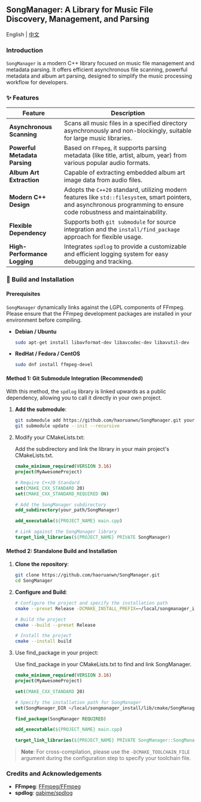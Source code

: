## SongManager: A Library for Music File Discovery, Management, and Parsing

English | [中文](./README_CN.md)

### Introduction

`SongManager` is a modern C++ library focused on music file management and metadata parsing. It offers efficient asynchronous file scanning, powerful metadata and album art parsing, designed to simplify the music processing workflow for developers.

### ✨ Features

| Feature                       | Description                                                  |
| ----------------------------- | ------------------------------------------------------------ |
| **Asynchronous Scanning**     | Scans all music files in a specified directory asynchronously and non-blockingly, suitable for large music libraries. |
| **Powerful Metadata Parsing** | Based on `FFmpeg`, it supports parsing metadata (like title, artist, album, year) from various popular audio formats. |
| **Album Art Extraction**      | Capable of extracting embedded album art image data from audio files. |
| **Modern C++ Design**         | Adopts the `C++20` standard, utilizing modern features like `std::filesystem`, smart pointers, and asynchronous programming to ensure code robustness and maintainability. |
| **Flexible Dependency**       | Supports both `git submodule` for source integration and the `install/find_package` approach for flexible usage. |
| **High-Performance Logging**  | Integrates `spdlog` to provide a customizable and efficient logging system for easy debugging and tracking. |

### 🚀 Build and Installation

#### Prerequisites

`SongManager` dynamically links against the LGPL components of FFmpeg. Please ensure that the FFmpeg development packages are installed in your environment before compiling.

- **Debian / Ubuntu**

  ```bash
  sudo apt-get install libavformat-dev libavcodec-dev libavutil-dev
  ```

- **RedHat / Fedora / CentOS**

  ```bash
  sudo dnf install ffmpeg-devel
  ```

#### Method 1: Git Submodule Integration (Recommended)

With this method, the `spdlog` library is linked upwards as a public dependency, allowing you to call it directly in your own project.

1. **Add the submodule**:

   ```bash
   git submodule add https://github.com/haoruanwn/SongManager.git your_path/SongManager
   git submodule update --init --recursive
   ```

2. Modify your CMakeLists.txt:

   Add the subdirectory and link the library in your main project's CMakeLists.txt.

   ```cmake
   cmake_minimum_required(VERSION 3.16)
   project(MyAwesomeProject)
   
   # Require C++20 Standard
   set(CMAKE_CXX_STANDARD 20)
   set(CMAKE_CXX_STANDARD_REQUIRED ON)
   
   # Add the SongManager subdirectory
   add_subdirectory(your_path/SongManager)
   
   add_executable(${PROJECT_NAME} main.cpp)
   
   # Link against the SongManager library
   target_link_libraries(${PROJECT_NAME} PRIVATE SongManager)
   ```

#### Method 2: Standalone Build and Installation

1. **Clone the repository**:

   ```bash
   git clone https://github.com/haoruanwn/SongManager.git
   cd SongManager
   ```

2. **Configure and Build**:

   ```bash
   # Configure the project and specify the installation path
   cmake --preset Release -DCMAKE_INSTALL_PREFIX=~/local/songmanager_install
   
   # Build the project
   cmake --build --preset Release
   
   # Install the project
   cmake --install build
   ```

3. Use find_package in your project:

   Use find_package in your CMakeLists.txt to find and link SongManager.

   ```cmake
   cmake_minimum_required(VERSION 3.16)
   project(MyAwesomeProject)
   
   set(CMAKE_CXX_STANDARD 20)
   
   # Specify the installation path for SongManager
   set(SongManager_DIR ~/local/songmanager_install/lib/cmake/SongManager)
   
   find_package(SongManager REQUIRED)
   
   add_executable(${PROJECT_NAME} main.cpp)
   
   target_link_libraries(${PROJECT_NAME} PRIVATE SongManager::SongManager)
   ```

> **Note**: For cross-compilation, please use the `-DCMAKE_TOOLCHAIN_FILE` argument during the configuration step to specify your toolchain file.

### Credits and Acknowledgements

- **FFmpeg**: [FFmpeg/FFmpeg](https://github.com/FFmpeg/FFmpeg)
- **spdlog**: [gabime/spdlog](https://github.com/gabime/spdlog)